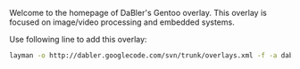 Welcome to the homepage of DaBler's Gentoo overlay. This overlay is focused on image/video processing and embedded systems.

Use following line to add this overlay:

```sh
layman -o http://dabler.googlecode.com/svn/trunk/overlays.xml -f -a dabler```